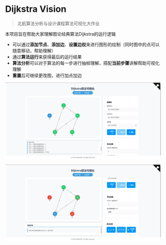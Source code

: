 # Dijkstra Vision

> 北航算法分析与设计课程算法可视化大作业

本项目旨在帮助大家理解图论经典算法Dijkstra的运行逻辑

- 可以通过**添加节点**、**添加边**、**设置边权**来进行图形的绘制（同时图中的点可以随意移动，帮助理解）
- 通过**算法运行**来获得最后的运行结果
- **算法分析**可以对于算法的每一步进行抽帧理解，搭配**当前步骤**讲解帮助可视化理解
- **重置**后可继续更改图，进行加点加边

![alt text](/image/图编辑页面展示.png)

![alt text](/image/算法分析展示.png)